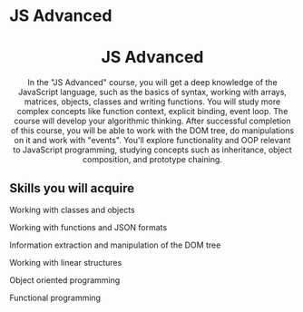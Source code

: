 # JS Advanced

<h1 align="center">JS Advanced</h1>
<p align="center">In the "JS Advanced" course, you will get a deep knowledge of the JavaScript language, such as the basics of syntax, working with arrays, matrices, objects, classes and writing functions. You will study more complex concepts like function context, explicit binding, event loop. The course will develop your algorithmic thinking. After successful completion of this course, you will be able to work with the DOM tree, do manipulations on it and work with "events". You'll explore functionality and OOP relevant to JavaScript programming, studying concepts such as inheritance, object composition, and prototype chaining.</p>

<h2 align="left">Skills you will acquire</h2>
<p align="left">Working with classes and objects</p>
<p align="left">Working with functions and JSON formats</p>
<p align="left">Information extraction and manipulation of the DOM tree</p>
<p align="left">Working with linear structures</p>
<p align="left">Object oriented programming</p>
<p align="left">Functional programming</p>
    
    

